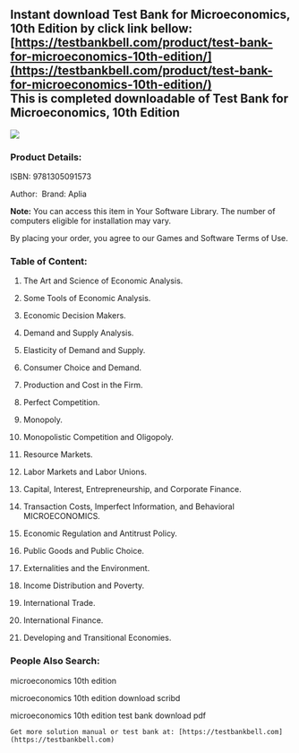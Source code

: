 Instant download **Test Bank for Microeconomics, 10th Edition** by click link bellow:  
[https://testbankbell.com/product/test-bank-for-microeconomics-10th-edition/](https://testbankbell.com/product/test-bank-for-microeconomics-10th-edition/)  
This is completed downloadable of Test Bank for Microeconomics, 10th Edition
----------------------------------------------------------------------------


![](https://testbankbell.com/wp-content/uploads/2023/05/Test-Bank-for-Microeconomics-10th-Edition-228x228-1.jpg)
### Product Details:


ISBN: 9781305091573

Author:  Brand: Aplia

**Note:** You can access this item in Your Software Library. The number of computers eligible for installation may vary.


By placing your order, you agree to our Games and Software Terms of Use.




### Table of Content:




1. The Art and Science of Economic Analysis.

2. Some Tools of Economic Analysis.

3. Economic Decision Makers.

4. Demand and Supply Analysis.

5. Elasticity of Demand and Supply.

6. Consumer Choice and Demand.

7. Production and Cost in the Firm.

8. Perfect Competition.

9. Monopoly.

10. Monopolistic Competition and Oligopoly.

11. Resource Markets.

12. Labor Markets and Labor Unions.

13. Capital, Interest, Entrepreneurship, and Corporate Finance.

14. Transaction Costs, Imperfect Information, and Behavioral MICROECONOMICS.

15. Economic Regulation and Antitrust Policy.

16. Public Goods and Public Choice.

17. Externalities and the Environment.

18. Income Distribution and Poverty.

19. International Trade.

20. International Finance.

21. Developing and Transitional Economies.





 ### People Also Search:


 microeconomics 10th edition

 microeconomics 10th edition download scribd

 microeconomics 10th edition test bank download pdf


    Get more solution manual or test bank at: [https://testbankbell.com](https://testbankbell.com)
